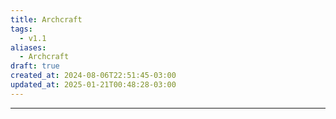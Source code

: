 ```yaml
---
title: Archcraft
tags:
  - v1.1
aliases:
  - Archcraft
draft: true
created_at: 2024-08-06T22:51:45-03:00
updated_at: 2025-01-21T00:48:28-03:00
---
```



---

